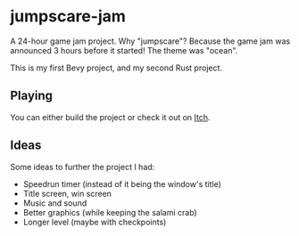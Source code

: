 # jumpscare-jam

A 24-hour game jam project. Why "jumpscare"? Because the game jam was announced 3 hours before it started! The theme was "ocean".

This is my first Bevy project, and my second Rust project.

## Playing

You can either build the project or check it out on [Itch](https://crystalflxme.itch.io/jumpscare-jam).

## Ideas

Some ideas to further the project I had:

- Speedrun timer (instead of it being the window's title)
- Title screen, win screen
- Music and sound
- Better graphics (while keeping the salami crab)
- Longer level (maybe with checkpoints)
